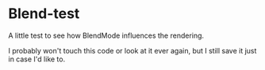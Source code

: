 # Blend-test
A little test to see how BlendMode influences the rendering.

I probably won't touch this code or look at it ever again, but I still save it just in case I'd like to.
